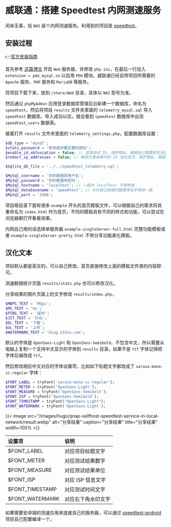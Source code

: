# 威联通：搭建 Speedtest 内网测速服务


闲来无事，给 `NAS` 装个内网测速服务。利用到的项目是 [speedtest](https://github.com/librespeed/speedtest)。

<!--more-->

## 安装过程

👉[官方安装指南](<https://github.com/librespeed/speedtest/wiki/Installation-(PHP)>)

首先参考 [这篇博文](https://blog.233so.com/2020/06/build-application-archive-with-directory-lister/#%E7%8E%AF%E5%A2%83%E9%9C%80%E6%B1%82) 开启 `Web` 服务器，并修改 `php.ini`，在最后一行加入 `extension = pdo_mysql.so` 以启用 `PDO` 模块。威联通已经自带项目所需要的 `Apache` 服务、`PHP` 服务和 `MariaDB` 等服务。

将项目下载下来，放到 `/share/Web` 目录，具体以 `NAS` 型号为准。

然后通过 `phpMyAdmin` 应用登录数据库管理后台新建一个数据库，命名为 `speedtest`，然后将项目 `results` 文件夹里面的 `telemetry_mysql.sql` 导入 `speedtest` 数据库。导入成功以后，就会看到 `speedtest` 数据库中出现 `speedtest_users` 数据表。

接着打开 `results` 文件夹里面的 `telemetry_settings.php`，配置数据库设置：

```php
$db_type = 'mysql';
$stats_password = '修改成你要设置的密码';
$enable_id_obfuscation = false; // 混淆测试 ID，保护隐私，根据自己需要是否设置为 true
$redact_ip_addresses = false; // 移除分享结果中的 IP 地址显示，保护隐私，根据自己需要是否设置为 true

$Sqlite_db_file = '../../speedtest_telemetry.sql';

$MySql_username = '你的数据库用户名';
$MySql_password = '你的数据库密码';
$MySql_hostname = 'localhost'; // 一般为 localhost 不用修改
$MySql_databasename = 'speedtest'; // 与你自己新建的数据库名字保持一致
$MySql_port = '3306';
```

项目根目录下面有很多 `example` 开头的首页模板文件，可以根据自己的需求将其重命名为 `index.html` 作为首页，不同的模板具有不同的样式和功能，可以尝试在浏览器都打开看看效果。

内网自己用的话选择单服务器 `example-singleServer-full.html` 完整功能模板或者 `example-singleServer-pretty.html` 不带分享功能美化模板。

## 汉化文本

项目默认都是英文的，可以自己修改。首页直接修改上面的模板文件里的内容即可。

测速数据统计页面 `results/stats.php` 也可以修改汉化。

分享结果的图片页面上的文字修改 `results/index.php`，

```php
$MBPS_TEXT = 'Mbps';
$MS_TEXT = 'ms';
$PING_TEXT = '延时';
$JIT_TEXT = '抖动';
$DL_TEXT = '下载';
$UL_TEXT = '上传';
$WATERMARK_TEXT = 'blog.233so.com';
```

默认的字体是 `OpenSans-Light` 和 `OpenSans-Semibold`，不包含中文，所以需要从电脑上复制一个支持中文显示的字体到 `results` 目录。如果不是 `ttf` 字体记得把字体后缀改成 `ttf`。

然后修改相应中文对应的字体设置项，比如如下标题文字都改成了 `sarasa-mono-sc-regular` 字体：

```php
$FONT_LABEL = tryFont('sarasa-mono-sc-regular');
$FONT_METER = tryFont('OpenSans-Light');
$FONT_MEASURE = tryFont('OpenSans-Semibold');
$FONT_ISP = tryFont('OpenSans-Semibold');
$FONT_TIMESTAMP = tryFont("OpenSans-Light");
$FONT_WATERMARK = tryFont('OpenSans-Light');
```

{{< image src="/images/hugo/qnap-selfhost-speedtest-service-in-local-network/result.webp" alt="分享结果" caption="分享结果" title="分享结果" width=100% >}}

|设置项|说明|
|:-|:-|
|$FONT_LABEL|对应项目标题文字|
|$FONT_METER|对应测试结果数字|
|$FONT_MEASURE|对应测试结果单位|
|$FONT_ISP|对应 ISP 信息文字|
|$FONT_TIMESTAMP|对应测试时间文字|
|$FONT_WATERMARK|对应右下角水印文字|

如果需要安卓端的测速应用来连接自己的服务器，可以通过 [speedtest-android](https://github.com/librespeed/speedtest-android) 项目自己配置编译一个。

